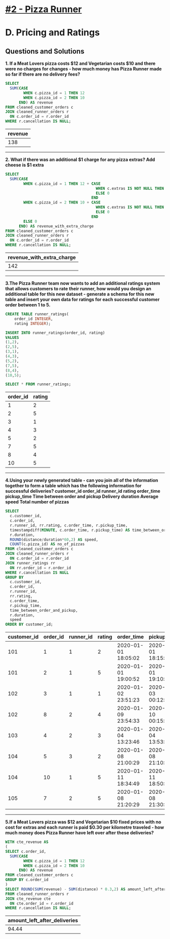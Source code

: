 # [#2 - Pizza Runner](https://8weeksqlchallenge.com/case-study-2/)
# D. Pricing and Ratings
## Questions and Solutions

**1. If a Meat Lovers pizza costs $12 and Vegetarian costs $10 and there were no charges for changes - how much money has Pizza Runner made so far if there are no delivery fees?**

```sql
SELECT 
  SUM(CASE 
        WHEN c.pizza_id = 1 THEN 12
        WHEN c.pizza_id = 2 THEN 10
      END) AS revenue
FROM cleaned_customer_orders c
JOIN cleaned_runner_orders r
  ON c.order_id = r.order_id
WHERE r.cancellation IS NULL;
```
|revenue|
|--|
|138|
---
**2. What if there was an additional $1 charge for any pizza extras?
Add cheese is $1 extra**
```sql
SELECT 
  SUM(CASE 
        WHEN c.pizza_id = 1 THEN 12 + CASE
                                        WHEN c.extras IS NOT NULL THEN LENGTH(REPLACE(REPLACE(extras,',',''),' ',''))
                                        ELSE 0
                                      END
        WHEN c.pizza_id = 2 THEN 10 + CASE
                                        WHEN c.extras IS NOT NULL THEN LENGTH(REPLACE(REPLACE(extras,',',''),' ',''))
                                        ELSE 0
                                      END
        ELSE 0
      END) AS revenue_with_extra_charge
FROM cleaned_customer_orders c
JOIN cleaned_runner_orders r
  ON c.order_id = r.order_id
WHERE r.cancellation IS NULL;
```
|revenue_with_extra_charge|
|--|
|142|
---
**3.The Pizza Runner team now wants to add an additional ratings system that allows customers to rate their runner, how would you design an additional table for this new dataset - generate a schema for this new table and insert your own data for ratings for each successful customer order between 1 to 5.**
```sql
CREATE TABLE runner_ratings(
	order_id INTEGER,
    rating INTEGER);
```
```sql
INSERT INTO runner_ratings(order_id, rating)
VALUES
(1,2),
(2,5),
(3,1),
(4,3),
(5,2),
(7,5),
(8,4),
(10,5);
```
```sql
SELECT * FROM runner_ratings;
```
|order_id|rating|
|----|----|
|1|2|
|2|5|
|3|1|
|4|3|
|5|2|
|7|5|
|8|4|
|10|5|
---
**4.Using your newly generated table - can you join all of the information together to form a table which has the following information for successful deliveries?
customer_id
order_id
runner_id
rating
order_time
pickup_time
Time between order and pickup
Delivery duration
Average speed
Total number of pizzas**
```sql
SELECT 
  c.customer_id, 
  c.order_id, 
  r.runner_id, rr.rating, c.order_time, r.pickup_time, 
  timestampdiff(MINUTE, c.order_time, r.pickup_time) AS time_between_order_and_pickup, 
  r.duration, 
  ROUND(distance/duration*60,2) AS speed, 
  COUNT(c.pizza_id) AS no_of_pizzas
FROM cleaned_customer_orders c
JOIN cleaned_runner_orders r
  ON c.order_id = r.order_id
JOIN runner_ratings rr
  ON rr.order_id = r.order_id
WHERE r.cancellation IS NULL
GROUP BY 
  c.customer_id, 
  c.order_id, 
  r.runner_id, 
  rr.rating, 
  c.order_time, 
  r.pickup_time, 
  time_between_order_and_pickup, 
  r.duration, 
  speed
ORDER BY customer_id;
```
| customer_id | order_id | runner_id | rating | order_time           | pickup_time           | time_between_order_pickup | duration | speed | no_of_pizzas |
|-------------|----------|----------|-----------|----------------------|-----------------------|----------|----------|--------|----------------|
| 101         | 1        | 1        | 2         | 2020-01-01 18:05:02  | 2020-01-01 18:15:34   | 10       | 32       | 37.5   | 1              |
| 101         | 2        | 1        | 5         | 2020-01-01 19:00:52  | 2020-01-01 19:10:54   | 10       | 27       | 44.44  | 1              |
| 102         | 3        | 1        | 1         | 2020-01-02 23:51:23  | 2020-01-03 00:12:37   | 21       | 20       | 40.2   | 2              |
| 102         | 8        | 2        | 4         | 2020-01-09 23:54:33  | 2020-01-10 00:15:02   | 20       | 15       | 93.6   | 1              |
| 103         | 4        | 2        | 3         | 2020-01-04 13:23:46  | 2020-01-04 13:53:03   | 29       | 40       | 35.1   | 3              |
| 104         | 5        | 3        | 2         | 2020-01-08 21:00:29  | 2020-01-08 21:10:57   | 10       | 15       | 40     | 1              |
| 104         | 10       | 1        | 5         | 2020-01-11 18:34:49  | 2020-01-11 18:50:20   | 15       | 10       | 60     | 2              |
| 105         | 7        | 2        | 5         | 2020-01-08 21:20:29  | 2020-01-08 21:30:45   | 10       | 25       | 60     | 1              |

---
**5.If a Meat Lovers pizza was $12 and Vegetarian $10 fixed prices with no cost for extras and each runner is paid $0.30 per kilometre traveled - how much money does Pizza Runner have left over after these deliveries?**
```sql
WITH cte_revenue AS
(
SELECT c.order_id,
  SUM(CASE 
        WHEN c.pizza_id = 1 THEN 12
        WHEN c.pizza_id = 2 THEN 10
      END) AS revenue
FROM cleaned_customer_orders c
GROUP BY c.order_id
)
SELECT ROUND(SUM(revenue) - SUM(distance) * 0.3,2) AS amount_left_after_deliveries
FROM cleaned_runner_orders r
JOIN cte_revenue cte
  ON cte.order_id = r.order_id
WHERE r.cancellation IS NULL;
```
|amount_left_after_deliveries|
|--|
|94.44|
